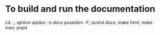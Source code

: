 # To build and run the documentation

cd ..; sphinx-apidoc -o docs poseidon -F; pushd docs; make html; make man; popd
